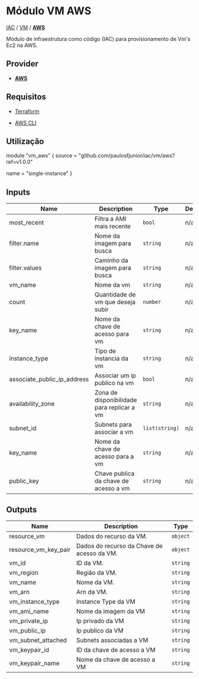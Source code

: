 # Módulo VM AWS

[IAC](../../README.md) / [VM](../README.md) / **[AWS](./README.md)**

Módulo de infraestrutura como código (IAC) para provisionamento de Vm's Ec2 na AWS.

## Provider

- [**AWS**](../../aws/README.md)

## Requisitos

- [Terraform](https://www.terraform.io/downloads.html)

- [AWS CLI](https://aws.amazon.com/pt/cli/)

## Utilização

module "vm_aws" {
  source = "github.com/paulosfjunior/iac/vm/aws?ref=v1.0.0"

  name = "single-instance"
}

## Inputs

| Name | Description       | Type     | Default | Required |
| ---- | ----------------- | -------- | ------- | :------: |
| most_recent | Filtra a AMI mais recente | `bool` | n/a     |   yes    |
| filter.name | Nome da imagem para busca | `string` | n/a     |   yes    |
| filter.values | Caminho da imagem para busca | `string` | n/a     |   yes    |
| vm_name | Nome da vm | `string` | n/a     |   yes    |
| count | Quantidade de vm que deseja subir | `number` | n/a     |   no    |
| key_name | Nome da chave de acesso para vm | `string` | n/a     |   no    |
| instance_type | Tipo de instancia da vm | `string` | n/a     |   yes    |
| associate_public_ip_address | Associar um ip publico na vm | `bool` | n/a     |   no    |
| availability_zone | Zona de disponibilidade para replicar a vm | `string` | n/a     |   no    |
| subnet_id | Subnets para associar a vm | `list(string)` | n/a     |   yes    |
| key_name | Nome da chave de acesso para a vm | `string` | n/a     |   yes    |
| public_key | Chave publica da chave de acesso a vm | `string` | n/a     |   yes    |


## Outputs

| Name                    | Description                         | Type     |
| ----------------------- | ----------------------------------- | -------- |
| resource_vm | Dados do recurso da VM. | `object` |
| resource_vm_key_pair | Dados do recurso da Chave de acesso da VM. | `object` |
| vm_id | ID da VM. | `string` |
| vm_region | Região da VM. | `string` |
| vm_name | Nome da VM. | `string` |
| vm_arn | Arn da VM. | `string` |
| vm_instance_type | Instance Type da VM | `string` |
| vm_ami_name | Nome da imagem da VM | `string` |
| vm_private_ip | Ip privado da VM | `string` |
| vm_public_ip | Ip publico da VM | `string` |
| vm_subnet_attached | Subnets associadas a VM | `string` |
| vm_keypair_id | ID da chave de acesso a VM | `string` |
| vm_keypair_name | Nome da chave de acesso a VM | `string` |